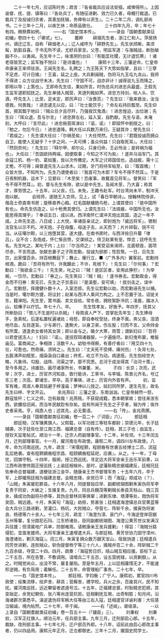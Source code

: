 <!-- { "loadSidebar": true } -->
　　二十一年七月，应诏陈时务；疏言：『各省裁兵应设法安插，咸俾得所』。上因谕督、抚、提、镇等曰：『各处兵丁，有随征进剿、效力已久者，毋概行裁退。已裁兵丁及投诚归农者，其善加抚辑，务俾有以资生』。二十二年二月，调礼部尚书。二十三年十二月，以疾乞休；命原品致仕。
　　三十四年九月，卒；年七十有四。赐祭葬如例。
　　——右「国史馆本传」。
　　——录自「国朝耆献类征初编」卷四十七（「卿贰」七）。
　　戴粹
　　耕烟先生者，浙江仁和人。萍居扬州，谪迁辽东，自称「耕烟老人」；辽人咸呼为「耕野先生」。先生状颀晰，美须髯，肮脏自喜。于书无所不读，尤好兵家言。父苍，明监军道：与海贼战，断肋破脑不仆，以勇闻。先生年十二，咏淮阴钓台曰：『有能匡社稷，无计退饥寒』！诸老宿皆赏之；监军独不悦曰：『是诗谶也』！
　　康熙十三年，三藩逆命，仁皇帝命康亲王率师驻浙。王闻先生名，礼聘之；为王陈天下大势如指掌，且曰：『三孽不足虑，可计日擒』！王喜，延之上座。大兵剿闽贼，伪将马九玉屯九龙山，我师不得进；众方议战守未决，先生曰：『守固不可，战亦非计！诚得说九玉而降之，即用以导；上策也』。王即命先生往，果如所言。时伪总兵刘进忠兵最盛，王假先生监军道职招抚之。先生单骑入贼营，夹道列戟如荠。进忠方持剑，啖人头、饮酒，呼先生入；比至，足未定，即厉声曰：『汝畏否』？先生曰：『我来救汝，汝当德我，何畏哉』！进忠遽无以应，曰：『壮士能饮乎』？命左右持巨瓢至。先生仰首，掷其瓢于地曰：『贼众旦夕且尽歼，乃强我饮鬼酒』！进忠惶迫，出位谢；先生曰：『挥众退，吾与尔言」！进忠屏左右，延入室，自酌献。先生与语，未淹刻，大呼曰：『言尽此』！进忠俯苜挥涕曰：『诺，诺』！即探怀中劄授之，曰：『勉之，勿忘今日』！进忠遂降。韩大任以兵数万来归，王疑其诈；使先生曰：『君觇之』！先生谓大任曰：『尔祸至矣』！大任愕然。先生曰：『君既投诚而拥众自卫，能使人无疑乎？十步之间，一夫可缚；虽众何益！只自取死耳』。大任曰：『然则奈何』！先生曰：『释尔甲、却尔众，只身归命，王必怜汝；是转祸为福也』。大任曰：『吾固欲持两端，因便取事；今知之不可为矣』！遂并马诣军门。其余寇江机、杨一豹、葛如箑，皆以次传檄定。大军之讨郑国信也，造战舰，需十三丈桅，不可得；闽督遣先生入山求木。过期，牙门将持军帖至，曰：『取首缴』！众皆大惊，不知所为。先生乃谓使者曰：『我首可为木耶？军令不得不然耳』。于是日夜制机器，运木下；见督曰：『木至矣！恐废事，故戴首见将军』。督笑曰：『军令不得不然耳』。初，督与先生有隙，欲以是中先生。及闻木至，乃大喜；称其才，厚劳馈之。十五年，以父丧，归。未免，王趣令赴军。时台湾尚未平，制冲天炮以献。
　　会班师，遂随王入京师。见上，试「春日早朝诗」。授翰林院侍讲，偕高士奇直南书房；旋移直养心殿。红毛国献蟠肠鸟枪，上谓其使曰：『是中国所有也」。命先生仿造之，以十枪赉其使归。上谓先生曰：『法琅器，中国所无也。汝能思得其理乎』？奉诏五日，成以进。西洋南怀仁谓冲天炮出其国，造之一年不成。上命先生造，八日成；上大悦，率诸臣亲试之，即封炮为「威远将军」，镌制法官名以示不朽。冲天炮，子在母腹，母送子去，从天而下；片片碎裂，锐不可当。从征噶尔靼，以三炮堕其营，遂大捷。在南书房时，与西洋徐日升纂「律吕」，议不合；及炮成，怀仁惭且愤，交谋倾之。侍卫赵某有宠，悍恣；廷呼先生名。先生叱之，某叱于内；上曰：『尔当师之』！某受诏来谒师，北面顿首，面项尽赤，不言而退。张献忠妻子之子陈宏勳，投诚为部郎；性狡鸷。一日，召先生饮，出家僮百余，持百棓舞庭下；舞止，雁行立，■〈广外多内〉翼客前。宏勳持棓酒，跪曰：『吾将有所匄，许我釂此；不许，死棓下』！先生曰：「尔何事』？宏勳曰：『我欲金三千』！先生笑，叱之曰：『贼！是区区者，安用此狰狞』！为举椀，一饮尽。宏勳曰：『券之」。先生笑曰：『贼！贼』！遂书券去。宏勳取金，得金而不归券：索无已，先生之子京恚曰：『是溪壑，安可填』！拔剑击之，误中几。宏勳怒，挥捷健仆数十人，入室恣掠。先生讼宏勳以劫，而宏勳诬先生以捕。当是时，噶尔靼方捷，将议封；赵某与西洋人乘间力构之。上不忍置于法，诏徙关东，籍渖阳。先生至，鬻书画、卖文自给。常冬夜，拥败絮卧冷炕；凌晨，蹋冰入山，拾榛子以疗饥。年七十八，卒。
　　先生性孝友，好施予。年四岁，抚其父所断肋曰：「恨儿不生是时以杀贼」！母周淑人严下，尝掌批先年生；先生捧母手，急索杖。后遂私置杖遍诸处；母怒，即自奉杖受挞，终身不衰。奔父丧，泪洒地尽血，左目遂盲。少与弟行，逢猘犬，以身卫弟，伤左股；归而不言。父命持金有所鬻，道逢卖女者持其女哭；即以金与之。婚夕大寒，雨雪；谓新妇曰：『吾将以若奁拯冻人』！妇曰：『诺』。遂括钗珥诸器服，一夕遍施尽。新妇曳布裳，椎髻庙见。富商闻之，争相效；活数千人。幼劬书得瘵，有善疗者曰：『用艾四十九壮，可愈也。然奇痛，须转之』。先生曰：『丈夫死不受缚，痛何伤』！灸背七处，五脏沸声如瓶笙，烟袅袅自口鼻出；终炙，屹立不为动。病遂痊。先生抱经世大略，凡象纬、勾股、战阵、河渠之学，靡不究悉。总河于成龙得其「治河十策」，至今多用之。诗雄劲，画尽诸家所长，书兼董、米。
　　子四：长京；次亮，武举；次亨，进士，历官齐河知县，敦行能诗，工草书，与李锴、陈景元齐名，号辽东三老；次高，郡诸生，早卒。高子秉瑛，进士，历官内外皆有声。
　　初，监军有难，周淑人奉其姑避于梓潼庙；梦神以儿授之。姑妇同所梦，遂生先生，故名先生曰梓、字文开云。
　　余兆燕曰：三藩之变，东南汹汹。仁皇帝赫然一怒，群寇皆歼；仁义之师，岂有敌哉！兆燕贱，不获窥成籍，悉本朝掌故；尝往来浙东西，欲攗拾旧闻，而当年民献尟有存矣。兹有所闻于先生之子亨者，辑为传；俟作史者采焉。亨，纯悫人也；述其先，必无讆语。
　　——右「传」，金兆燕撰。
　　——录自「国朝耆献类征初编」卷一百二十（「词臣」六）。
　　郎廷相
　　郎廷相，汉军镶黄旗人。父熙载，以军功授三等轻车都尉；崇德元年，长子廷辅袭，次子廷佐仕至江南江西、福建总督（自有传）。廷相，其三子也；由监生，授钦天监笔帖式。顺治十一年，迁宗人府副理事官。十二年，补佐领。十三年闰五月，迁刑部理事官。十一月，擢河南左布政使。康熙二年，调四川左布政使。八年，命为河南巡抚。九年，疏言：『宋儒程颢，程颐裔有世袭五经博士二员，流寇乱后绝袭。查有程颢嫡裔程宗昌、程颐嫡裔程延祀，应袭』。从之。十一年，丁母忧，回旗守制。十四年，服阕，授江西巡抚。寻定远大将军安亲王岳乐军前奏，以江西布政使佟国正授巡抚；上谕廷相候补。是时，逆藩耿精忠据福建反，廷相兄廷佐奉命总督福建，道梗驻浙江金华，随康亲王杰书督理军务；十五年六月，卒于军，上即擢用廷相为福建总督。会精忠降，余党已平；而「海寇」郑成功（？）、「山贼」朱寅屡犯郡县。十六年八月，同提督段应举、副都统瑚图剿朱寅伪将军李复贵于同安，大破之；生擒复贵。九月，同总兵魏茂等剿贼长泰县天柱山，戮三百余，擒成功伪副将孙恭等，其伪总督林凤等俱窜；进剿东埭、塔潭等处，戮伪将军吴田，贼远遁。十月，朱寅句「海寇」劫掠，势甚张；廷相遣海澄镇总兵官黄蓝等会大兵分三路进剿，至灌口、杨坑，大败贼众，夺营七、阵斩千余，擒寅伪将谢良、杨德等六十余人。十七年三月，疏言：『海澄为漳、泉门户，今海逆登岸窃据玉州等寨，复分路犯石玛、江东桥诸处，臣同副都统瑚图、海澄公黄芳世议发满汉兵往援；但漳属地广兵单，防御难周。请敕康亲王发兵援剿』！得旨：『海贼分路侵犯，宜亟发援师。大将军康亲王速增遣大兵，与郎廷相、黄芳世协力固守漳州、海澄诸处，剿灭海寇』。闰三月，朱寅复拥众数万踞天宝山，阻我饷道；廷相遣兵同芳世进剿，连败贼众，斩伪提督杨宁等三十六人，擒贼弁百二十余，阵斩贼二千九百余级，夺营二十四。四月，疏奏：『海寇势日炽，结山贼互相应援。臣标下止二千五百，所在告警，不敷调用。请增兵二千五百，设五营统辖，以资剿御』。从之。时贼党尚众，出没不常，屡复屡陷。至是年五月，上以廷相庸懦无才，不能速殄逆贼，有负简用；着解任。二十五年，命管理船厂事务。二十七年，卒。
　　——右「国史馆本传」。
　　郎廷相，字钧衡；广宁人。康熙初，累官四川布政使；绥集流移，给庐舍、耕具；营廨舍，建学校。兵火之余，百废具兴，民不知扰。擢河南巡抚，远近攀留者遮道号泣。十五年，迁福建总督。时耿精忠犯顺，其变始定，余党纪朝佐、张八等尚连营抗拒。廷相剿抚互用，出奇制胜；旬月间，沿海诸郡次第悉平。滇逆遣伪将军韩大任等由江右入寇，廷相遣官详谕利害：大任感泣输诚，境内帖然。二十七年，卒于闽。
　　——右「述闻」，谌瑶录。
　　--以上录自「国朝耆献类征初编」卷一百五十一（「疆臣」三）。
　　刘秉权
　　刘秉权，汉军正红旗人。顺治元年，任兵部主事。九年三月，迁刑部启心郎。十五年，裁缺，改刑部主事。十七年七月，迁户部员外郎。十八年，诏前此由启心郎改主事者，仍以四品用。康熙元年正月，迁佥都御史。三年十二月，擢国史院学士。
